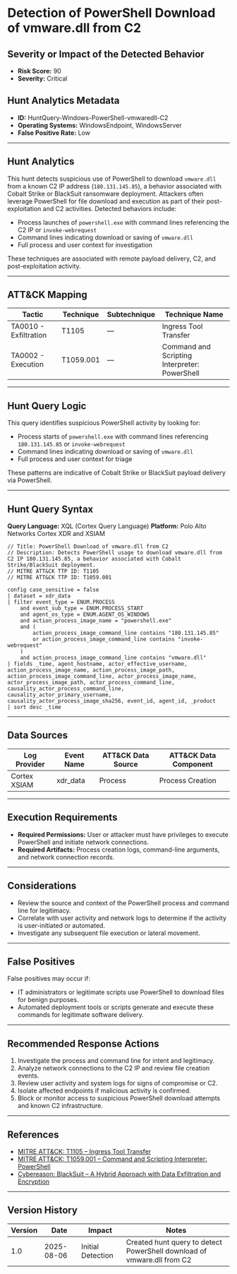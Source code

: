 # Detection of PowerShell Download of vmware.dll from C2

## Severity or Impact of the Detected Behavior

- **Risk Score:** 90
- **Severity:** Critical

## Hunt Analytics Metadata

- **ID:** HuntQuery-Windows-PowerShell-vmwaredll-C2
- **Operating Systems:** WindowsEndpoint, WindowsServer
- **False Positive Rate:** Low

---

## Hunt Analytics

This hunt detects suspicious use of PowerShell to download `vmware.dll` from a known C2 IP address (`180.131.145.85`), a behavior associated with Cobalt Strike or BlackSuit ransomware deployment. Attackers often leverage PowerShell for file download and execution as part of their post-exploitation and C2 activities. Detected behaviors include:

- Process launches of `powershell.exe` with command lines referencing the C2 IP or `invoke-webrequest`
- Command lines indicating download or saving of `vmware.dll`
- Full process and user context for investigation

These techniques are associated with remote payload delivery, C2, and post-exploitation activity.

---

## ATT&CK Mapping

| Tactic                        | Technique   | Subtechnique | Technique Name                                 |
|------------------------------|-------------|--------------|-----------------------------------------------|
| TA0010 - Exfiltration        | T1105       | —            | Ingress Tool Transfer                         |
| TA0002 - Execution           | T1059.001   | —            | Command and Scripting Interpreter: PowerShell |

---

## Hunt Query Logic

This query identifies suspicious PowerShell activity by looking for:

- Process starts of `powershell.exe` with command lines referencing `180.131.145.85` or `invoke-webrequest`
- Command lines indicating download or saving of `vmware.dll`
- Full process and user context for triage

These patterns are indicative of Cobalt Strike or BlackSuit payload delivery via PowerShell.

---

## Hunt Query Syntax

**Query Language:** XQL (Cortex Query Language)
**Platform:** Polo Alto Networks Cortex XDR and XSIAM

```xql
// Title: PowerShell Download of vmware.dll from C2
// Description: Detects PowerShell usage to download vmware.dll from C2 IP 180.131.145.85, a behavior associated with Cobalt Strike/BlackSuit deployment.
// MITRE ATT&CK TTP ID: T1105
// MITRE ATT&CK TTP ID: T1059.001

config case_sensitive = false
| dataset = xdr_data
| filter event_type = ENUM.PROCESS
    and event_sub_type = ENUM.PROCESS_START
    and agent_os_type = ENUM.AGENT_OS_WINDOWS
    and action_process_image_name = "powershell.exe"
    and (
        action_process_image_command_line contains "180.131.145.85"
        or action_process_image_command_line contains "invoke-webrequest"
    )
    and action_process_image_command_line contains "vmware.dll"
| fields _time, agent_hostname, actor_effective_username, action_process_image_name, action_process_image_path, action_process_image_command_line, actor_process_image_name, actor_process_image_path, actor_process_command_line, causality_actor_process_command_line, causality_actor_primary_username, causality_actor_process_image_sha256, event_id, agent_id, _product
| sort desc _time
```

---

## Data Sources

| Log Provider   | Event Name   | ATT&CK Data Source  | ATT&CK Data Component  |
|----------------|--------------|---------------------|------------------------|
| Cortex XSIAM   | xdr_data     | Process             | Process Creation       |

---

## Execution Requirements

- **Required Permissions:** User or attacker must have privileges to execute PowerShell and initiate network connections.
- **Required Artifacts:** Process creation logs, command-line arguments, and network connection records.

---

## Considerations

- Review the source and context of the PowerShell process and command line for legitimacy.
- Correlate with user activity and network logs to determine if the activity is user-initiated or automated.
- Investigate any subsequent file execution or lateral movement.

---

## False Positives

False positives may occur if:

- IT administrators or legitimate scripts use PowerShell to download files for benign purposes.
- Automated deployment tools or scripts generate and execute these commands for legitimate software delivery.

---

## Recommended Response Actions

1. Investigate the process and command line for intent and legitimacy.
2. Analyze network connections to the C2 IP and review file creation events.
3. Review user activity and system logs for signs of compromise or C2.
4. Isolate affected endpoints if malicious activity is confirmed.
5. Block or monitor access to suspicious PowerShell download attempts and known C2 infrastructure.

---

## References

- [MITRE ATT&CK: T1105 – Ingress Tool Transfer](https://attack.mitre.org/techniques/T1105/)
- [MITRE ATT&CK: T1059.001 – Command and Scripting Interpreter: PowerShell](https://attack.mitre.org/techniques/T1059/001/)
- [Cybereason: BlackSuit – A Hybrid Approach with Data Exfiltration and Encryption](https://www.cybereason.com/blog/blacksuit-data-exfil)

---

## Version History

| Version | Date       | Impact            | Notes                                                                                      |
|---------|------------|-------------------|--------------------------------------------------------------------------------------------|
| 1.0     | 2025-08-06 | Initial Detection | Created hunt query to detect PowerShell download of vmware.dll from C2                     |
